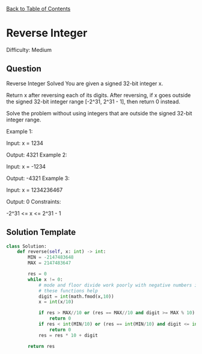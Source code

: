 [Back to Table of Contents](../README.md)

# Reverse Integer
Difficulty: Medium

## Question
Reverse Integer
Solved 
You are given a signed 32-bit integer x.

Return x after reversing each of its digits. After reversing, if x goes outside the signed 32-bit integer range [-2^31, 2^31 - 1], then return 0 instead.

Solve the problem without using integers that are outside the signed 32-bit integer range.

Example 1:

Input: x = 1234

Output: 4321
Example 2:

Input: x = -1234

Output: -4321
Example 3:

Input: x = 1234236467

Output: 0
Constraints:

-2^31 <= x <= 2^31 - 1

## Solution Template
```python
class Solution:
    def reverse(self, x: int) -> int:
        MIN = -2147483648
        MAX = 2147483647

        res = 0
        while x != 0:
            # mode and floor divide work poorly with negative numbers in python
            # these functions help
            digit = int(math.fmod(x,10)) 
            x = int(x/10)

            if res > MAX//10 or (res == MAX//10 and digit >= MAX % 10):
                return 0
            if res < int(MIN/10) or (res == int(MIN/10) and digit <= int(math.fmod(MIN,10)) ):
                return 0
            res = res * 10 + digit

        return res
```
